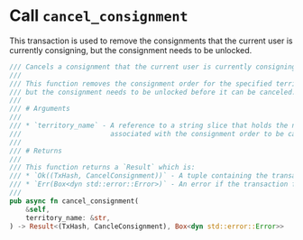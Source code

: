 # Call `cancel_consignment`

This transaction is used to remove the consignments that the current user is currently consigning, but the consignment needs to be unlocked.

```rust
/// Cancels a consignment that the current user is currently consigning.
///
/// This function removes the consignment order for the specified territory name, 
/// but the consignment needs to be unlocked before it can be canceled.
///
/// # Arguments
///
/// * `territory_name` - A reference to a string slice that holds the name of the territory
///                      associated with the consignment order to be canceled.
///
/// # Returns
///
/// This function returns a `Result` which is:
/// * `Ok((TxHash, CancelConsignment))` - A tuple containing the transaction hash and the `CancelConsignment` struct.
/// * `Err(Box<dyn std::error::Error>)` - An error if the transaction fails.
///
pub async fn cancel_consignment(
    &self,
    territory_name: &str,
) -> Result<(TxHash, CancleConsignment), Box<dyn std::error::Error>> 
```